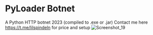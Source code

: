 # PyLoader Botnet
A Python HTTP botnet 2023 (compiled to .exe or .jar)
Contact me here https://t.me/lilspindeln for price and setup
![Screenshot_19](https://github.com/LilSpindeln/PyLoader/assets/144722282/c1dab470-1dcc-47e8-85ef-1ab04d25e59a)
